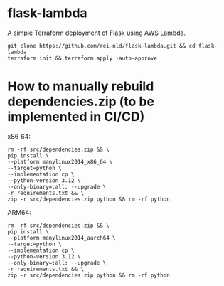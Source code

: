 # flask-lambda

A simple Terraform deployment of Flask using AWS Lambda.
```
git clone https://github.com/rei-nld/flask-lambda.git && cd flask-lambda
terraform init && terraform apply -auto-approve
```

# How to manually rebuild **dependencies.zip** (to be implemented in CI/CD)

x86_64:
```
rm -rf src/dependencies.zip && \
pip install \
--platform manylinux2014_x86_64 \
--target=python \
--implementation cp \
--python-version 3.12 \
--only-binary=:all: --upgrade \
-r requirements.txt && \
zip -r src/dependencies.zip python && rm -rf python
```

ARM64:
```
rm -rf src/dependencies.zip && \
pip install \
--platform manylinux2014_aarch64 \
--target=python \
--implementation cp \
--python-version 3.12 \
--only-binary=:all: --upgrade \
-r requirements.txt && \
zip -r src/dependencies.zip python && rm -rf python
```
